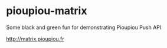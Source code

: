 # pioupiou-matrix

Some black and green fun for demonstrating Pioupiou Push API

http://matrix.pioupiou.fr